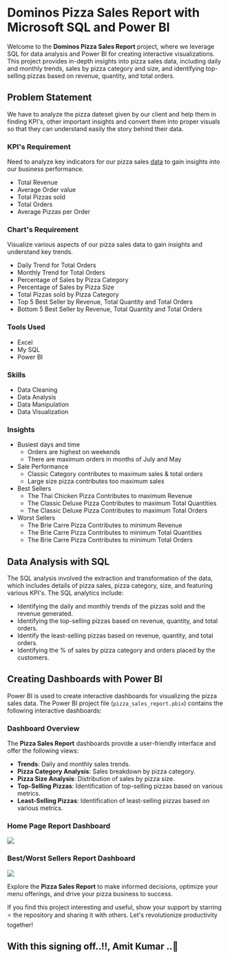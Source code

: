 # Dominos Pizza Sales Report with Microsoft SQL and Power BI

Welcome to the **Dominos Pizza Sales Report** project, where we leverage SQL for data analysis and Power BI for creating interactive visualizations. This project provides in-depth insights into pizza sales data, including daily and monthly trends, sales by pizza category and size, and identifying top-selling pizzas based on revenue, quantity, and total orders.

## Problem Statement
We have to analyze the pizza dateset given by our client and help them in finding KPI's, other important insights and convert them into proper visuals so that they can understand easily
the story behind their data.

### KPI's Requirement

Need to analyze key indicators for our pizza sales [data](https://docs.google.com/spreadsheets/d/1h5HixSOKCZBfk3wvVg5IGrTeQazee6ymmpD9szPItcM/edit?usp=sharing) to gain insights into our business performance.

- Total Revenue
- Average Order value
- Total Pizzas sold
- Total Orders
- Average Pizzas per Order
  
### Chart's Requirement
Visualize various aspects of our pizza sales data to gain insights and understand key trends.
- Daily Trend for Total Orders
- Monthly Trend for Total Orders
- Percentage of Sales by Pizza Category
- Percentage of Sales by Pizza Size
- Total Pizzas sold by Pizza Category
- Top 5 Best Seller by Revenue, Total Quantity and Total Orders
- Bottom 5 Best Seller by Revenue, Total Quantity and Total Orders

### Tools Used
- Excel
- My SQL
- Power BI

### Skills
- Data Cleaning
- Data Analysis
- Data Manipulation
- Data Visualization
 
### Insights
- Busiest days and time
   - Orders are highest on weekends
   - There are maximum orders in months of July and May
- Sale Performance
  - Classic Category contributes to maximum sales & total orders
  - Large size pizza contributes too maximum sales
- Best Sellers
   - The Thai Chicken Pizza Contributes to maximum Revenue
   - The Classic Deluxe Pizza Contributes to maximum Total Quantities
   - The Classic Deluxe Pizza Contributes to maximum Total Orders
- Worst Sellers
   - The Brie Carre Pizza Contributes to minimum Revenue
   - The Brie Carre Pizza Contributes to minimum Total Quantities
   - The Brie Carre Pizza Contributes to minimum Total Orders



## Data Analysis with SQL

The SQL analysis involved the extraction and transformation of the data, which includes details of pizza sales, pizza category, size, and featuring various KPI's. The SQL analytics include:
   - Identifying the daily and monthly trends of the pizzas sold and the revenue generated.
   - Identifying the top-selling pizzas based on revenue, quantity, and total orders.
   - Identify the least-selling pizzas based on revenue, quantity, and total orders.
   - Identifying the % of sales by pizza category and orders placed by the customers.

## Creating Dashboards with Power BI

Power BI is used to create interactive dashboards for visualizing the pizza sales data. The Power BI project file (`pizza_sales_report.pbix`) contains the following interactive dashboards:

### Dashboard Overview

The **Pizza Sales Report** dashboards provide a user-friendly interface and offer the following views:

- **Trends**: Daily and monthly sales trends.
- **Pizza Category Analysis**: Sales breakdown by pizza category.
- **Pizza Size Analysis**: Distribution of sales by pizza size.
- **Top-Selling Pizzas**: Identification of top-selling pizzas based on various metrics.
- **Least-Selling Pizzas**: Identification of least-selling pizzas based on various metrics.

### Home Page Report Dashboard
<img src="Dashboards/1_Pizza_Sales_Home_Report_Dashboard.png">

### Best/Worst Sellers Report Dashboard
<img src="Dashboards/2_Best_worst_Sellers_Report_Dashboard.png">

Explore the **Pizza Sales Report** to make informed decisions, optimize your menu offerings, and drive your pizza business to success.

If you find this project interesting and useful, show your support by starring ⭐ the repository and sharing it with others. Let's revolutionize productivity together!

## With this signing off..!!, Amit Kumar ..🤞
